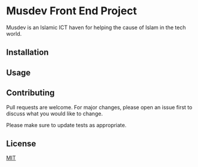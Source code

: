 # Musdev Front End Project

Musdev is an Islamic ICT haven for helping the cause of Islam in the tech world.

## Installation

## Usage

## Contributing
Pull requests are welcome. For major changes, please open an issue first to discuss what you would like to change.

Please make sure to update tests as appropriate.

## License
[MIT](https://choosealicense.com/licenses/mit/)
